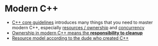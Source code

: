 # Modern C++

- [C++ core guidelines](https://isocpp.github.io/CppCoreGuidelines/CppCoreGuidelines) introduces many things that you need to master modern C++, especially [resources / ownership](https://isocpp.github.io/CppCoreGuidelines/CppCoreGuidelines#S-resource) and [concurrency](https://isocpp.github.io/CppCoreGuidelines/CppCoreGuidelines#S-concurrency)
- [Ownership in modern C++ means the **responsibility to cleanup**](https://belaycpp.com/2022/03/17/who-owns-the-memory/)
- [Resource model according to the dude who created C++](https://www.stroustrup.com/resource-model.pdf)
